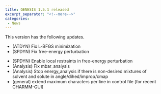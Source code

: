 ```yaml
---
title: GENESIS 1.5.1 released
excerpt_separator: "<!--more-->"
categories:
 - News
---
```


This version has the following updates.

-   (ATDYN) Fix L-BFGS minimization
-   (SPDYN) Fix free-energy perturbation
<!--more-->
-   (SPDYN) Enable local restraints in free-energy perturbation
-   (Analysis) Fix mbar_analysis
-   (Analysis) Stop energy_analysis if there is non-desired mixtures of
    solvent and solute in angle/dihed/improp/cmap
-   (general) extend maximum characters per line in control file (for
    recent CHARMM-GUI)
